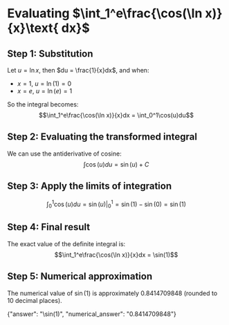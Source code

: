 # Evaluating $\int_1^e\frac{\cos(\ln x)}{x}\text{ dx}$

## Step 1: Substitution
Let $u = \ln x$, then $du = \frac{1}{x}dx$, and when:
- $x = 1$, $u = \ln(1) = 0$
- $x = e$, $u = \ln(e) = 1$

So the integral becomes:
$$\int_1^e\frac{\cos(\ln x)}{x}dx = \int_0^1\cos(u)du$$

## Step 2: Evaluating the transformed integral
We can use the antiderivative of cosine:
$$\int\cos(u)du = \sin(u) + C$$

## Step 3: Apply the limits of integration
$$\int_0^1\cos(u)du = \sin(u)\bigg|_0^1 = \sin(1) - \sin(0) = \sin(1)$$

## Step 4: Final result
The exact value of the definite integral is:
$$\int_1^e\frac{\cos(\ln x)}{x}dx = \sin(1)$$

## Step 5: Numerical approximation
The numerical value of $\sin(1)$ is approximately 0.8414709848 (rounded to 10 decimal places).

{"answer": "\\sin(1)", "numerical_answer": "0.8414709848"}